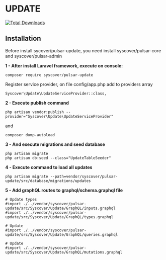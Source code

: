 # UPDATE

[![Total Downloads](https://poser.pugx.org/syscover/pulsar-update/downloads)](https://packagist.org/packages/syscover/pulsar-update)

## Installation

Before install sycover/pulsar-update, you need install syscover/pulsar-core and syscover/pulsar-admin

**1 - After install Laravel framework, execute on console:**
```
composer require syscover/pulsar-update
```

Register service provider, on file config/app.php add to providers array
```
Syscover\Update\UpdateServiceProvider::class,
```

**2 - Execute publish command**
```
php artisan vendor:publish --provider="Syscover\Update\UpdateServiceProvider"
```
and
```
composer dump-autoload
```

**3 - And execute migrations and seed database**
```
php artisan migrate
php artisan db:seed --class="UpdateTableSeeder"
```

**4 - Execute command to load all updates**
```
php artisan migrate --path=vendor/syscover/pulsar-update/src/database/migrations/updates
```

**5 - Add graphQL routes to graphql/schema.graphql file**
```
# Update types
#import ./../vendor/syscover/pulsar-update/src/Syscover/Update/GraphQL/inputs.graphql
#import ./../vendor/syscover/pulsar-update/src/Syscover/Update/GraphQL/types.graphql

# Update
#import ./../vendor/syscover/pulsar-update/src/Syscover/Update/GraphQL/queries.graphql

# Update
#import ./../vendor/syscover/pulsar-update/src/Syscover/Update/GraphQL/mutations.graphql
```
